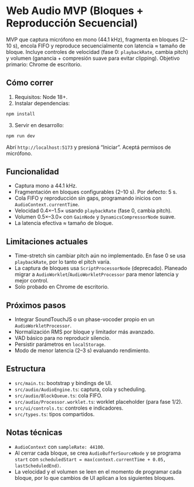# Web Audio MVP (Bloques + Reproducción Secuencial)

MVP que captura micrófono en mono (44.1 kHz), fragmenta en bloques (2–10 s), encola FIFO y reproduce secuencialmente con latencia ≈ tamaño de bloque. Incluye controles de velocidad (fase 0: `playbackRate`, cambia pitch) y volumen (ganancia + compresión suave para evitar clipping). Objetivo primario: Chrome de escritorio.

## Cómo correr

1. Requisitos: Node 18+.
2. Instalar dependencias:

```bash
npm install
```

3. Servir en desarrollo:

```bash
npm run dev
```

Abrí `http://localhost:5173` y presioná “Iniciar”. Aceptá permisos de micrófono.

## Funcionalidad

- Captura mono a 44.1 kHz.
- Fragmentación en bloques configurables (2–10 s). Por defecto: 5 s.
- Cola FIFO y reproducción sin gaps, programando inicios con `AudioContext.currentTime`.
- Velocidad 0.4×–1.5× usando `playbackRate` (fase 0, cambia pitch).
- Volumen 0.5×–3.0× con `GainNode` y `DynamicsCompressorNode` suave.
- La latencia efectiva ≈ tamaño de bloque.

## Limitaciones actuales

- Time-stretch sin cambiar pitch aún no implementado. En fase 0 se usa `playbackRate`, por lo tanto el pitch varía.
- La captura de bloques usa `ScriptProcessorNode` (deprecado). Planeado migrar a `AudioWorklet`/`AudioWorkletProcessor` para menor latencia y mejor control.
- Solo probado en Chrome de escritorio.

## Próximos pasos

- Integrar SoundTouchJS o un phase-vocoder propio en un `AudioWorkletProcessor`.
- Normalización RMS por bloque y limitador más avanzado.
- VAD básico para no reproducir silencio.
- Persistir parámetros en `localStorage`.
- Modo de menor latencia (2–3 s) evaluando rendimiento.

## Estructura

- `src/main.ts`: bootstrap y bindings de UI.
- `src/audio/AudioEngine.ts`: captura, cola y scheduling.
- `src/audio/BlockQueue.ts`: cola FIFO.
- `src/audio/Processor.worklet.ts`: worklet placeholder (para fase 1/2).
- `src/ui/controls.ts`: controles e indicadores.
- `src/types.ts`: tipos compartidos.

## Notas técnicas

- `AudioContext` con `sampleRate: 44100`.
- Al cerrar cada bloque, se crea `AudioBufferSourceNode` y se programa `start` con `scheduledStart = max(context.currentTime + 0.05, lastScheduledEnd)`.
- La velocidad y el volumen se leen en el momento de programar cada bloque, por lo que cambios de UI aplican a los siguientes bloques.

